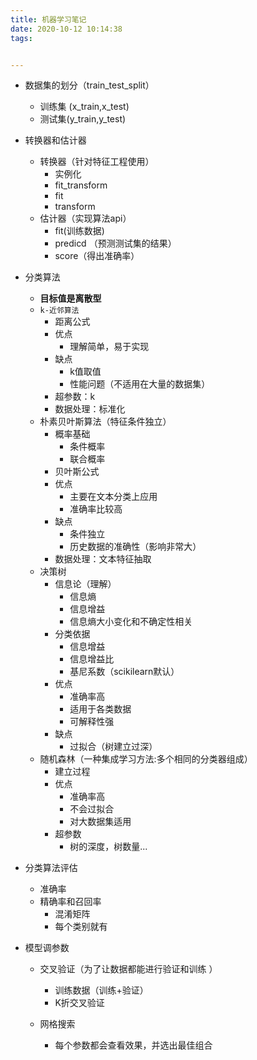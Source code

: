 ```yaml
---
title: 机器学习笔记
date: 2020-10-12 10:14:38
tags:


---
```


* 数据集的划分（train_test_split）

  * 训练集 (x_train,x_test)
  * 测试集(y_train,y_test)

* 转换器和估计器

  * 转换器（针对特征工程使用）
    * 实例化
    * fit_transform
    * fit
    * transform
  * 估计器（实现算法api）
    * fit(训练数据)
    * predicd （预测测试集的结果）
    * score（得出准确率）

* 分类算法

  * **目标值是离散型**
  * `k-近邻算法`
    * 距离公式
    * 优点
      * 理解简单，易于实现
    * 缺点
      * k值取值
      * 性能问题（不适用在大量的数据集）
    * 超参数：k
    * 数据处理：标准化
  * 朴素贝叶斯算法（特征条件独立）
    * 概率基础
      * 条件概率
      * 联合概率
    * 贝叶斯公式
    * 优点
      * 主要在文本分类上应用
      * 准确率比较高
    * 缺点
      * 条件独立
      * 历史数据的准确性（影响非常大）
    * 数据处理：文本特征抽取
  * 决策树
    * 信息论（理解）
      * 信息熵
      * 信息增益
      * 信息熵大小变化和不确定性相关
    * 分类依据
      * 信息增益
      * 信息增益比
      * 基尼系数（scikilearn默认）
    * 优点
      * 准确率高
      * 适用于各类数据
      * 可解释性强
    * 缺点
      * 过拟合（树建立过深）
  * 随机森林（一种集成学习方法:多个相同的分类器组成）
    * 建立过程
    * 优点
      * 准确率高
      * 不会过拟合
      * 对大数据集适用
    * 超参数
      * 树的深度，树数量...

* 分类算法评估

  * 准确率
  * 精确率和召回率
    * 混淆矩阵
    * 每个类别就有

* 模型调参数

  * 交叉验证（为了让数据都能进行验证和训练 ）

    * 训练数据（训练+验证）
    * K折交叉验证

  * 网格搜索

    * 每个参数都会查看效果，并选出最佳组合

      